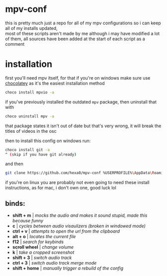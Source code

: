 # mpv-conf
this is pretty much just a repo for all of my mpv configurations so i can keep all of my installs updated,<br>
most of these scripts aren't made by me although i may have modified a lot of them, all sources have been added at the start of each script as a comment

# installation
first you'll need mpv itself, for that if you're on windows make sure use [chocolatey](https://chocolatey.org/install) as it's the easiest installation method<br>
```bash
choco install mpvio -a
```
if you've previously installed the outdated `mpv` package, then uninstall that with
```bash
choco uninstall mpv -a
```
that package states it isn't out of date but that's very wrong, it will break the titles of videos in the osc

then to install this config on windows run:
```bash
choco install git -a
^ (skip if you have git already)
```
and then
```bash
git clone https://github.com/hexa0/mpv-conf %USERPROFILE%\AppData\Roaming\mpv
```
if you're on linux you are probably not even going to need these install instructions, as for mac, i don't own one, good luck lol

## binds:
* **shift + m** | _mocks the audio and makes it sound stupid, made this because funny_
* **c** | _cycles between audio visaulizers (broken in windowed mode)_
* **ctrl + v** | _attempts to open the url from the clipboard_
* **alt + o** | _locates the current file_
* **f12** | _search for keybinds_
* **scroll wheel** | _change volume_
* **k** | _take a cropped screenshot_
* **shift + 3** | _switch audio track_
* **ctrl + 3** | _switch audio track merge mode_
* **shift + home** | _manually trigger a rebuild of the config_